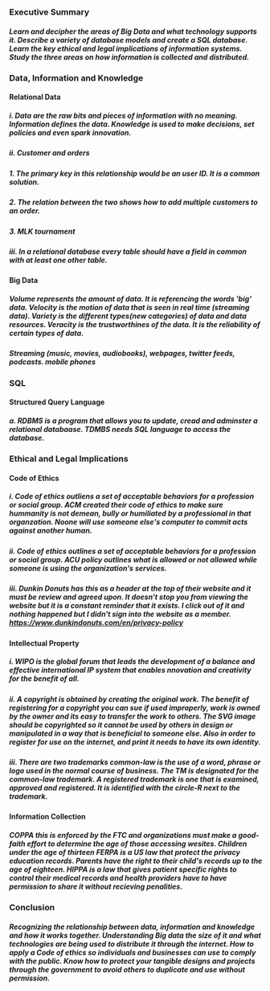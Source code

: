 ### Executive Summary

##### Learn and decipher the areas of Big Data and what technology supports it. Describe a variety of database models and create a SQL database. Learn the key ethical and legal implications of information systems. Study the three areas on how information is collected and distributed.

### Data, Information and Knowledge

#### Relational Data

##### i. Data are the raw bits and pieces of information with no meaning. Information defines the data. Knowledge is used to make decisions, set policies and even spark innovation.

##### ii. Customer and orders

##### 1. The primary key in this relationship would be an user ID. It is a common solution.

##### 2. The relation between the two shows how to add multiple customers to an order.

##### 3. MLK tournament

##### iii. In a relational database every table should have a field in common with at least one other table.

#### Big Data

##### Volume represents the amount of data. It is referencing the words 'big' data. Velocity is the motion of data that is seen in real time (streaming data). Variety is the different types(new categories) of data and data resources. Veracity is the trustworthines of the data. It is the reliability of certain types of data.

##### Streaming (music, movies, audiobooks), webpages, twitter feeds, podcasts. mobile phones

### SQL

#### Structured Query Language

##### a. RDBMS is a program that allows you to update, cread and adminster a relational databaase. TDMBS needs SQL language to access the database.


### Ethical and Legal Implications

#### Code of Ethics

##### i. Code of ethics outliens a set of acceptable behaviors for a profession or social group.  ACM created their code of ethics to make sure hummanity is not demean, bully or humiliated by a professional in that organzation. Noone will use someone else's computer to commit acts against another human. 

##### ii. Code of ethics outlines a set of acceptable behaviors for a profession or social group. ACU policy outlines what is allowed or not allowed while someone is using the organization's services.

##### iii. Dunkin Donuts has this as a header at the top of their website and it must be review and agreed upon. It doesn't stop you from viewing the website but it is a constant reminder that it exists. I click out of it and nothing happened but I didn't sign into the website as a member.  https://www.dunkindonuts.com/en/privacy-policy

#### Intellectual Property

##### i. WIPO is the global forum that leads the development of a balance and effective international IP system that enables nnovation and creativity for the benefit of all.

##### ii. A copyright is obtained by creating the original work. The benefit of registering for a copyright you can sue if used improperly, work is owned by the owner and its easy to transfer the work to others. The SVG image should be copyrighted so it cannot be used by others in design or manipulated in a way that is beneficial to someone else. Also in order to register for use on the internet, and print it needs to have its own identity.

##### iii. There are two trademarks common-law is the use of a word, phrase or logo used in the normal course of business. The TM is designated for the common-law trademark. A registered trademark is one that is examined, approved and registered. It is identified with the circle-R next to the trademark.

#### Information Collection

##### COPPA this is enforced by the FTC and organizations must make a good-faith effort to determine the age of those accessing wesites. Children under the age of thirteen FERPA is a US law that protect the privacy education records. Parents have the right to their child's records up to the age of eighteen. HIPPA is a law that gives patient specific rights to control their medical records and health providers have to have permission to share it without recieving penalities.

### Conclusion

##### Recognizing the relationship between data, information and knowledge and how it works together. Understanding Big data the size of it and what technologies are being used to distribute it through the internet. How to apply a Code of ethics so individuals and businesses can use to comply with the public. Know how to protect your tangible designs and projects through the government to avoid others to duplicate and use without permission. 








